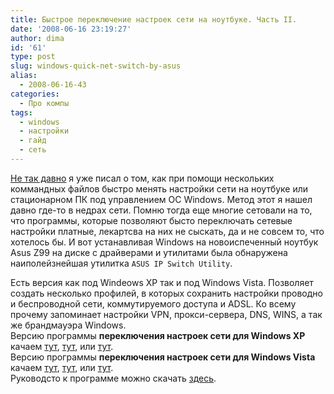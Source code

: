 ```yaml
---
title: Быстрое переключение настроек сети на ноутбуке. Часть II.
date: '2008-06-16 23:19:27'
author: dima
id: '61'
type: post
slug: windows-quick-net-switch-by-asus
alias: 
  - 2008-06-16-43
categories:
  - Про компы
tags:
  - windows
  - настройки
  - гайд
  - сеть
---
```


[Не так давно](/blog/windows-quick-net-switch) я уже писал о том, как при помощи нескольких коммандных файлов быстро менять настройки сети на ноутбуке или стационарном ПК под управлением ОС Windows. Метод этот я нашел давно где-то в недрах сети. Помню тогда еще многие сетовали на то, что программы, которые позволяют бысто переключать сетевые настройки платные, лекартсва на них не сыскать, да и не совсем то, что хотелось бы. И вот устанавливая Windows на новоиспеченный ноутбук Asus Z99 на диске с драйверами и утилитами была обнаружена наиполейзнейшая утилитка `ASUS IP Switch Utility`.

Есть версия как под Windeows XP так и под Windows Vista. Позволяет создать несколько профилей, в которых сохранить настройки проводно и беспроводной сети, коммутируемого доступа и ADSL. Ко всему прочему запоминает настройки VPN, прокси-сервера, DNS, WINS, а так же брандмауэра Windows.  
Версию программы **переключения настроек сети для Windows XP** качаем [тут](http://dlsvr01.asus.com/pub/ASUS/nb/Apps/Net4Switch/XP/V1.0.0014/Net4Switch_XP_070922.zip), [тут](http://dlsvr02.asus.com/pub/ASUS/nb/Apps/Net4Switch/XP/V1.0.0014/Net4Switch_XP_070922.zip), или [тут](http://dlsvr03.asus.com/pub/ASUS/nb/Apps/Net4Switch/XP/V1.0.0014/Net4Switch_XP_070922.zip).  
Версию программы **переключения настроек сети для Windows Vista** качаем [тут](http://dlsvr01.asus.com/pub/ASUS/nb/Apps/Net4Switch/vista/V1.0.0012/Net4Switch_VT.zip), [тут](http://dlsvr02.asus.com/pub/ASUS/nb/Apps/Net4Switch/vista/V1.0.0012/Net4Switch_VT.zip), или [тут](http://dlsvr03.asus.com/pub/ASUS/nb/Apps/Net4Switch/vista/V1.0.0012/Net4Switch_VT.zip).  
Руководсто к программе можно скачать [здесь](http://dlsvr01.asus.com/pub/ASUS/nb/A8E/ASUS_Net4Switch_UserGuide_XP_EN_V1.pdf).
